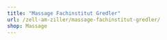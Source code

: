 ```yaml
---
title: "Massage Fachinstitut Gredler"
url: /zell-am-ziller/massage-fachinstitut-gredler/
shop: Massage
---
```


